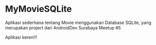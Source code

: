 # MyMovieSQLite
Aplikasi sederhana tentang Movie menggunakan Database SQLite, yang merupakan project dari AndroidDev Surabaya Meetup #5

Aplikasi keren!!!
